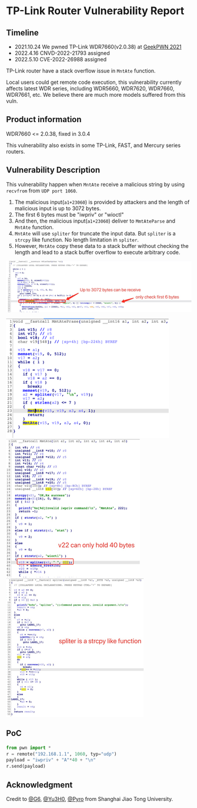 # TP-Link Router Vulnerability Report

## Timeline

- 2021.10.24	  We pwned TP-Link WDR7660(v2.0.38) at [GeekPWN 2021](https://2021.geekpwn.org/zh/index.html)
- 2022.4.16        CNVD-2022-21793 assigned 
- 2022.5.10        CVE-2022-26988 assigned 



TP-Link router have a stack overflow issue in `MntAte` function.

Local users could get remote code execution, this vulnerability currently affects latest WDR series, including WDR5660, WDR7620, WDR7660, WDR7661, etc. We believe there are much more models suffered from this vuln.

## Product information

WDR7660 <= 2.0.38, fixed in 3.0.4

This vulnerability also exists in some TP-Link, FAST, and Mercury series routers.

## Vulnerability Description

This vulnerability happen when `MntAte` receive a malicious string by using `recvfrom` from `UDP port 1060`. 

1. The malicious input(`a1+23060`) is provided by attackers and the length of malicious input is up to 3072 bytes. 
2. The first 6 bytes must be "iwpriv" or "wioctl"
3. And then, the malicious input(`a1+23060`) deliver to `MmtAteParse` and `MntAte` function.
4. `MntAte` will use `spliter` for truncate the input data. But `spliter` is a `strcpy` like function. No length limitation in `spliter`.
5. However, `MntAte` copy these data to a stack buffer without checking the length and lead to a stack buffer overflow to execute arbitrary code.

![image-20220222225714522](MmtAtePrase/image-20220222225714522.png)

<img src="MmtAte/image-20220222231632828.png" alt="image-20220222231632828" style="zoom:50%;" />

<img src="MmtAte/image-20220222231551004.png" alt="image-20220222231551004" style="zoom:50%;" />

<img src="MmtAtePrase/image-20220222230924471.png" alt="image-20220222230924471" style="zoom:50%;" />



## PoC

```python
from pwn import *
r = remote("192.168.1.1", 1060, typ="udp")
payload = "iwpriv" + "A"*40 + "\n"
r.send(payload)

```

## Acknowledgment

Credit to [@G6](https://github.com/GANGE666), [@Yu3H0](https://github.com/Yu3H0/), [@Pyro](https://github.com/Le0nn) from Shanghai Jiao Tong University.